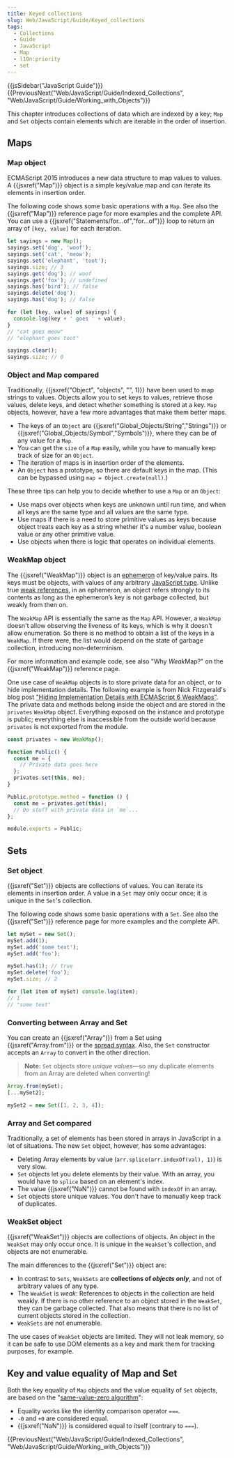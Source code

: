 ```yaml
---
title: Keyed collections
slug: Web/JavaScript/Guide/Keyed_collections
tags:
  - Collections
  - Guide
  - JavaScript
  - Map
  - l10n:priority
  - set
---
```

{{jsSidebar("JavaScript Guide")}} {{PreviousNext("Web/JavaScript/Guide/Indexed_Collections", "Web/JavaScript/Guide/Working_with_Objects")}}

This chapter introduces collections of data which are indexed by a key; `Map` and `Set` objects contain elements which are iterable in the order of insertion.

## Maps

### Map object

ECMAScript 2015 introduces a new data structure to map values to values. A {{jsxref("Map")}} object is a simple key/value map and can iterate its elements in insertion order.

The following code shows some basic operations with a `Map`. See also the {{jsxref("Map")}} reference page for more examples and the complete API. You can use a {{jsxref("Statements/for...of","for...of")}} loop to return an array of `[key, value]` for each iteration.

```js
let sayings = new Map();
sayings.set('dog', 'woof');
sayings.set('cat', 'meow');
sayings.set('elephant', 'toot');
sayings.size; // 3
sayings.get('dog'); // woof
sayings.get('fox'); // undefined
sayings.has('bird'); // false
sayings.delete('dog');
sayings.has('dog'); // false

for (let [key, value] of sayings) {
  console.log(key + ' goes ' + value);
}
// "cat goes meow"
// "elephant goes toot"

sayings.clear();
sayings.size; // 0
```

### Object and Map compared

Traditionally, {{jsxref("Object", "objects", "", 1)}} have been used to map strings to values. Objects allow you to set keys to values, retrieve those values, delete keys, and detect whether something is stored at a key. `Map` objects, however, have a few more advantages that make them better maps.

- The keys of an `Object` are {{jsxref("Global_Objects/String","Strings")}} or {{jsxref("Global_Objects/Symbol","Symbols")}}, where they can be of any value for a `Map`.
- You can get the `size` of a `Map` easily, while you have to manually keep track of size for an `Object`.
- The iteration of maps is in insertion order of the elements.
- An `Object` has a prototype, so there are default keys in the map. (This can be bypassed using `map = Object.create(null)`.)

These three tips can help you to decide whether to use a `Map` or an `Object`:

- Use maps over objects when keys are unknown until run time, and when all keys are the same type and all values are the same type.
- Use maps if there is a need to store primitive values as keys because object treats each key as a string whether it's a number value, boolean value or any other primitive value.
- Use objects when there is logic that operates on individual elements.

### WeakMap object

The {{jsxref("WeakMap")}} object is an [ephemeron](https://en.wikipedia.org/wiki/Ephemeron) of key/value pairs. Its keys must be objects, with values of any arbitrary [JavaScript type](/en-US/docs/Web/JavaScript/Data_structures#javascript_types). Unlike true [weak references](https://en.wikipedia.org/wiki/Weak_reference), in an ephemeron, an object refers strongly to its contents as long as the ephemeron’s key is not garbage collected, but weakly from then on.

The `WeakMap` API is essentially the same as the `Map` API. However, a `WeakMap` doesn't allow observing the liveness of its keys, which is why it doesn't allow enumeration. So there is no method to obtain a list of the keys in a `WeakMap`. If there were, the list would depend on the state of garbage collection, introducing non-determinism.

For more information and example code, see also "Why *Weak*Map?" on the {{jsxref("WeakMap")}} reference page.

One use case of `WeakMap` objects is to store private data for an object, or to hide implementation details. The following example is from Nick Fitzgerald's blog post ["Hiding Implementation Details with ECMAScript 6 WeakMaps"](https://fitzgeraldnick.com/weblog/53/). The private data and methods belong inside the object and are stored in the `privates` `WeakMap` object. Everything exposed on the instance and prototype is public; everything else is inaccessible from the outside world because `privates` is not exported from the module.

```js
const privates = new WeakMap();

function Public() {
  const me = {
    // Private data goes here
  };
  privates.set(this, me);
}

Public.prototype.method = function () {
  const me = privates.get(this);
  // Do stuff with private data in `me`...
};

module.exports = Public;
```

## Sets

### Set object

{{jsxref("Set")}} objects are collections of values. You can iterate its elements in insertion order. A value in a `Set` may only occur once; it is unique in the `Set`'s collection.

The following code shows some basic operations with a `Set`. See also the {{jsxref("Set")}} reference page for more examples and the complete API.

```js
let mySet = new Set();
mySet.add(1);
mySet.add('some text');
mySet.add('foo');

mySet.has(1); // true
mySet.delete('foo');
mySet.size; // 2

for (let item of mySet) console.log(item);
// 1
// "some text"
```

### Converting between Array and Set

You can create an {{jsxref("Array")}} from a Set using {{jsxref("Array.from")}} or the [spread syntax](/en-US/docs/Web/JavaScript/Reference/Operators/Spread_syntax). Also, the `Set` constructor accepts an `Array` to convert in the other direction.

> **Note:** `Set` objects store _unique values_—so any duplicate elements from an Array are deleted when converting!

```js
Array.from(mySet);
[...mySet2];

mySet2 = new Set([1, 2, 3, 4]);
```

### Array and Set compared

Traditionally, a set of elements has been stored in arrays in JavaScript in a lot of situations. The new `Set` object, however, has some advantages:

- Deleting Array elements by value (`arr.splice(arr.indexOf(val), 1)`) is very slow.
- `Set` objects let you delete elements by their value. With an array, you would have to `splice` based on an element's index.
- The value {{jsxref("NaN")}} cannot be found with `indexOf` in an array.
- `Set` objects store unique values. You don't have to manually keep track of duplicates.

### WeakSet object

{{jsxref("WeakSet")}} objects are collections of objects. An object in the `WeakSet` may only occur once. It is unique in the `WeakSet`'s collection, and objects are not enumerable.

The main differences to the {{jsxref("Set")}} object are:

- In contrast to `Sets`, `WeakSets` are **collections of _objects only_**, and not of arbitrary values of any type.
- The `WeakSet` is _weak_: References to objects in the collection are held weakly. If there is no other reference to an object stored in the `WeakSet`, they can be garbage collected. That also means that there is no list of current objects stored in the collection.
- `WeakSets` are not enumerable.

The use cases of `WeakSet` objects are limited. They will not leak memory, so it can be safe to use DOM elements as a key and mark them for tracking purposes, for example.

## Key and value equality of Map and Set

Both the key equality of `Map` objects and the value equality of `Set` objects, are based on the "[same-value-zero algorithm](https://tc39.github.io/ecma262/#sec-samevaluezero)":

- Equality works like the identity comparison operator `===`.
- `-0` and `+0` are considered equal.
- {{jsxref("NaN")}} is considered equal to itself (contrary to `===`).

{{PreviousNext("Web/JavaScript/Guide/Indexed_Collections", "Web/JavaScript/Guide/Working_with_Objects")}}

